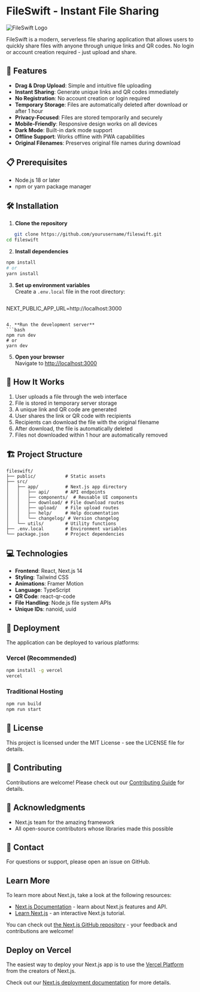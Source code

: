 # FileSwift - Instant File Sharing

![FileSwift Logo](public/logo.png)

FileSwift is a modern, serverless file sharing application that allows users to quickly share files with anyone through unique links and QR codes. No login or account creation required - just upload and share.

## 🚀 Features

- **Drag & Drop Upload**: Simple and intuitive file uploading
- **Instant Sharing**: Generate unique links and QR codes immediately
- **No Registration**: No account creation or login required
- **Temporary Storage**: Files are automatically deleted after download or after 1 hour
- **Privacy-Focused**: Files are stored temporarily and securely
- **Mobile-Friendly**: Responsive design works on all devices
- **Dark Mode**: Built-in dark mode support
- **Offline Support**: Works offline with PWA capabilities
- **Original Filenames**: Preserves original file names during download

## 📋 Prerequisites

- Node.js 18 or later
- npm or yarn package manager

## 🛠️ Installation

1. **Clone the repository**
```bash
   git clone https://github.com/yourusername/fileswift.git
cd fileswift
```

2. **Install dependencies**
```bash
npm install
# or
yarn install
```

3. **Set up environment variables**  
   Create a `.env.local` file in the root directory:
   ```
NEXT_PUBLIC_APP_URL=http://localhost:3000
```

4. **Run the development server**
```bash
npm run dev
# or
yarn dev
```

5. **Open your browser**  
   Navigate to [http://localhost:3000](http://localhost:3000)

## 🔄 How It Works

1. User uploads a file through the web interface
2. File is stored in temporary server storage
3. A unique link and QR code are generated
4. User shares the link or QR code with recipients
5. Recipients can download the file with the original filename
6. After download, the file is automatically deleted
7. Files not downloaded within 1 hour are automatically removed

## 🏗️ Project Structure

```
fileswift/
├── public/           # Static assets
├── src/
│   ├── app/          # Next.js app directory
│   │   ├── api/      # API endpoints
│   │   ├── components/  # Reusable UI components
│   │   ├── download/ # File download routes
│   │   ├── upload/   # File upload routes
│   │   ├── help/     # Help documentation
│   │   └── changelog/ # Version changelog
│   └── utils/        # Utility functions
├── .env.local        # Environment variables
└── package.json      # Project dependencies
```

## 💻 Technologies

- **Frontend**: React, Next.js 14
- **Styling**: Tailwind CSS
- **Animations**: Framer Motion
- **Language**: TypeScript
- **QR Code**: react-qr-code
- **File Handling**: Node.js file system APIs
- **Unique IDs**: nanoid, uuid

## 🚀 Deployment

The application can be deployed to various platforms:

### Vercel (Recommended)
```bash
npm install -g vercel
vercel
```

### Traditional Hosting
```bash
npm run build
npm run start
```

## 📝 License

This project is licensed under the MIT License - see the LICENSE file for details.

## 👥 Contributing

Contributions are welcome! Please check out our [Contributing Guide](CONTRIBUTING.md) for details.

## 🙏 Acknowledgments

- Next.js team for the amazing framework
- All open-source contributors whose libraries made this possible

## 📧 Contact

For questions or support, please open an issue on GitHub.

## Learn More

To learn more about Next.js, take a look at the following resources:

- [Next.js Documentation](https://nextjs.org/docs) - learn about Next.js features and API.
- [Learn Next.js](https://nextjs.org/learn) - an interactive Next.js tutorial.

You can check out [the Next.js GitHub repository](https://github.com/vercel/next.js) - your feedback and contributions are welcome!

## Deploy on Vercel

The easiest way to deploy your Next.js app is to use the [Vercel Platform](https://vercel.com/new?utm_medium=default-template&filter=next.js&utm_source=create-next-app&utm_campaign=create-next-app-readme) from the creators of Next.js.

Check out our [Next.js deployment documentation](https://nextjs.org/docs/app/building-your-application/deploying) for more details.

